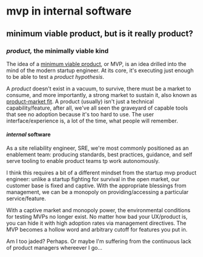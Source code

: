 # mvp in internal software

## minimum viable product, but is it really product?

### _product,_ the minimally viable kind

The idea of a [minimum viable product], or MVP,
is an idea drilled into the mind of the modern startup engineer.
At its core, it's executing just enough to be able to test a _product hypothesis_.

A _product_ doesn't exist in a vacuum,
to survive, there must be a market to consume,
and more importantly, a strong market to sustain it,
also known as [product-market fit].
A product (usually) isn't just a technical capability/feature,
after all, we've all seen the graveyard of capable tools
that see no adoption because it's too hard to use.
The user interface/experience is, a lot of the time, what people will remember.

#### _internal_ software

As a site reliability engineer, SRE,
we're most commonly positioned as an enablement team:
producing standards, best practices, guidance,
and self serve tooling to enable product teams tp work autonomously.

I think this requires a bit of a different mindset from the startup mvp product engineer:
unlike a startup fighting for survival in the open market,
our customer base is fixed and captive.
With the appropriate blessings from management,
we can be a monopoly on providing/accessing a particular service/feature.

With a captive market and monopoly power,
the environmental conditions for testing MVPs no longer exist.
No matter how bad your UX/product is,
you can hide it with high adoption rates via management directives.
The MVP becomes a hollow word and arbitrary cutoff for features you put in.

Am I too jaded?
Perhaps.
Or maybe I'm suffering from the continuous lack of product managers whereever I go...

[minimum viable product]: https://en.wikipedia.org/wiki/Minimum_viable_product
[product-market fit]: https://en.wikipedia.org/wiki/Product/market_fit
